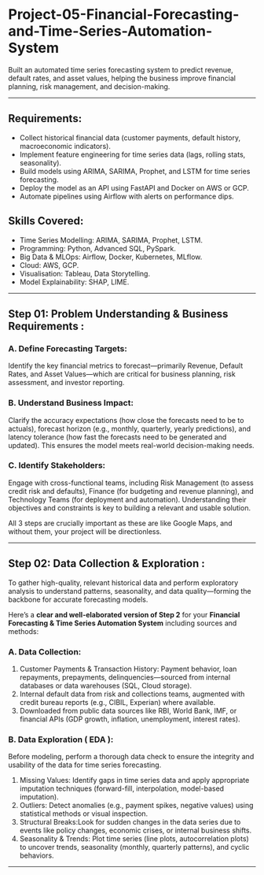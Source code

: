 # Project-05-Financial-Forecasting-and-Time-Series-Automation-System
Built an automated time series forecasting system to predict revenue, default rates, and asset values, helping the business improve financial planning, risk management, and decision-making.

---

## Requirements:
* Collect historical financial data (customer payments, default history, macroeconomic indicators).
* Implement feature engineering for time series data (lags, rolling stats, seasonality).
* Build models using ARIMA, SARIMA, Prophet, and LSTM for time series forecasting.
* Deploy the model as an API using FastAPI and Docker on AWS or GCP.
* Automate pipelines using Airflow with alerts on performance dips.

## Skills Covered:
* Time Series Modelling: ARIMA, SARIMA, Prophet, LSTM.
* Programming: Python, Advanced SQL, PySpark.
* Big Data & MLOps: Airflow, Docker, Kubernetes, MLflow.
* Cloud: AWS, GCP.
* Visualisation: Tableau, Data Storytelling.
* Model Explainability: SHAP, LIME.

---

## Step 01: Problem Understanding & Business Requirements :

### A. Define Forecasting Targets:
Identify the key financial metrics to forecast—primarily Revenue, Default Rates, and Asset Values—which are critical for business planning, risk assessment, and investor reporting.

### B. Understand Business Impact:
Clarify the accuracy expectations (how close the forecasts need to be to actuals), forecast horizon (e.g., monthly, quarterly, yearly predictions), and latency tolerance (how fast the forecasts need to be generated and updated). This ensures the model meets real-world decision-making needs.

### C. Identify Stakeholders:
Engage with cross-functional teams, including Risk Management (to assess credit risk and defaults), Finance (for budgeting and revenue planning), and Technology Teams (for deployment and automation). Understanding their objectives and constraints is key to building a relevant and usable solution.

All 3 steps are crucially important as these are like Google Maps, and without them, your project will be directionless. 

---

## Step 02: Data Collection & Exploration :

To gather high-quality, relevant historical data and perform exploratory analysis to understand patterns, seasonality, and data quality—forming the backbone for accurate forecasting models.

Here’s a **clear and well-elaborated version of Step 2** for your **Financial Forecasting & Time Series Automation System** including sources and methods:

### A. Data Collection:

1. Customer Payments & Transaction History: Payment behavior, loan repayments, prepayments, delinquencies—sourced from internal databases or data warehouses (SQL, Cloud storage).
2. Internal default data from risk and collections teams, augmented with credit bureau reports (e.g., CIBIL, Experian) where available.
3. Downloaded from public data sources like RBI, World Bank, IMF, or financial APIs (GDP growth, inflation, unemployment, interest rates).


### B. Data Exploration ( EDA ):

Before modeling, perform a thorough data check to ensure the integrity and usability of the data for time series forecasting.

1. Missing Values: Identify gaps in time series data and apply appropriate imputation techniques (forward-fill, interpolation, model-based imputation).
2. Outliers: Detect anomalies (e.g., payment spikes, negative values) using statistical methods or visual inspection.
3. Structural Breaks:Look for sudden changes in the data series due to events like policy changes, economic crises, or internal business shifts.
4. Seasonality & Trends: Plot time series (line plots, autocorrelation plots) to uncover trends, seasonality (monthly, quarterly patterns), and cyclic behaviors.

---

